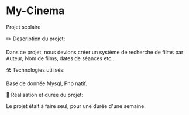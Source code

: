 # My-Cinema
Projet scolaire




✏️ Description du projet: 

Dans ce projet, nous devions créer un système de recherche de films par Auteur, Nom de films, dates de séances etc..




🛠️ Technologies utilisés:

Base de donnée Mysql, Php natif. 




📖 Réalisation et durée du projet: 

Le projet était à faire seul, pour une durée d'une semaine.
